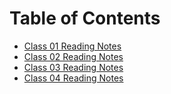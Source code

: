 # Table of Contents

- [Class 01 Reading Notes](Read-Class-01.md)
- [Class 02 Reading Notes](Read-Class-02.md)
- [Class 03 Reading Notes](Read-Class-01.md)
- [Class 04 Reading Notes](Read-Class-01.md)
